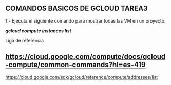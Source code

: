 

## COMANDOS BASICOS DE GCLOUD TAREA3 ##

1.- Ejecuta el siguiente comando para mostrar todas las VM en un proyecto:

***gcloud compute instances list***

Liga de referencia

## https://cloud.google.com/compute/docs/gcloud-compute/common-commands?hl=es-419 ##


https://cloud.google.com/sdk/gcloud/reference/compute/addresses/list

